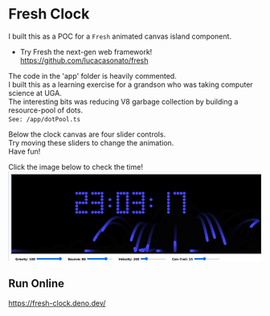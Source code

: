 # Fresh Clock

I built this as a POC for a `Fresh` animated canvas island component. 
   
 * Try Fresh the next-gen web framework! https://github.com/lucacasonato/fresh

The code in the 'app' folder is heavily commented.    
I built this as a learning exercise for a grandson who was taking computer science at UGA.    
The interesting bits was reducing V8 garbage collection by building a resource-pool of dots.    
`See: /app/dotPool.ts`

Below the clock canvas are four slider controls.    
Try moving these sliders to change the animation.     
Have fun!    
 
Click the image below to check the time!
[![clock](https://github.com/nhrones/FreshClock/blob/master/clock.png)](https://fresh-clock.deno.dev/)
## Run Online
https://fresh-clock.deno.dev/
